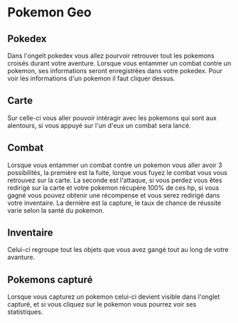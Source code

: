 # Pokemon Geo

## Pokedex
Dans l'ongelt pokedex vous allez pourvoir retrouver tout les pokemons croisés durant votre aventure. Lorsque vous entammer un combat contre un pokemon, ses informations seront enregistrées dans votre pokedex. Pour voir les informations d'un pokemon il faut cliquer dessus.

## Carte 
Sur celle-ci vous aller pouvoir intéragir avec les pokemons qui sont aux alentours, si vous appuyé sur l'un d'eux un combat sera lancé.

## Combat

Lorsque vous entammer un combat contre un pokemon vous aller avoir 3 possibilités, la première est la fuite, lorque vous fuyez le combat vous vous retrouvez sur la carte.
La seconde est l'attaque, si vous perdez vous êtes redirigé sur la carte et votre pokemon récupère 100% de ces hp, si vous gagné vous pouvez obtenir une récompense et vous serez redirigé dans votre inventaire.
La dernière est la capture, le taux de chance de réussite varie selon la santé du pokemon.

## Inventaire

Celui-ci regroupe tout les objets que vous avez gangé tout au long de votre avanture.

## Pokemons capturé
 
Lorsque vous capturez un pokemon celui-ci devient visible dans l'onglet capturé, et si vous cliquez sur le pokemon vous pourrez voir ses statistiques.